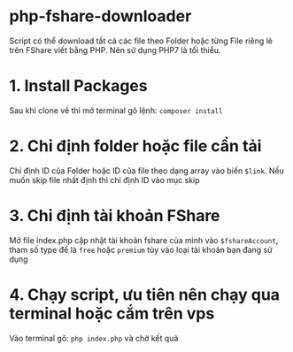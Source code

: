 # php-fshare-downloader
Script có thể download tất cả các file theo Folder hoặc từng File riêng lẻ trên FShare viết bằng PHP. Nên sử dụng PHP7 là tối thiểu.

# 1. Install Packages

Sau khi clone về thì mở terminal gõ lệnh: ```composer install```

# 2. Chỉ định folder hoặc file cần tải
Chỉ định ID của Folder hoặc ID của file theo dạng array vào biến ```$link```. Nếu muốn skip file nhất định thì chỉ định ID vào mục skip

# 3. Chỉ định tài khoản FShare

Mở file index.php cập nhật tài khoản fshare của mình vào ```$fshareAccount```, tham số type để là ```free``` hoặc ```premium``` tùy vào loại tài khoản bạn đang sử dụng

# 4. Chạy script, ưu tiên nên chạy qua terminal hoặc cắm trên vps
Vào terminal gõ: ```php index.php``` và chờ kết quả
